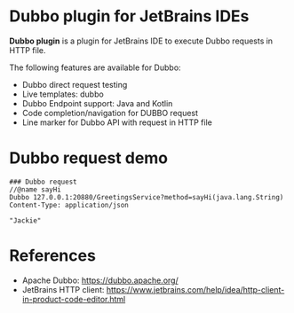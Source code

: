 Dubbo plugin for JetBrains IDEs
==============================

<!-- Plugin description -->
**Dubbo plugin** is a plugin for JetBrains IDE to execute Dubbo requests in HTTP file.

The following features are available for Dubbo:

* Dubbo direct request testing
* Live templates: dubbo
* Dubbo Endpoint support: Java and Kotlin
* Code completion/navigation for DUBBO request
* Line marker for Dubbo API with request in HTTP file

<!-- Plugin description end -->

# Dubbo request demo

```http request
### Dubbo request
//@name sayHi
Dubbo 127.0.0.1:20880/GreetingsService?method=sayHi(java.lang.String)
Content-Type: application/json

"Jackie"
```

# References

* Apache Dubbo: https://dubbo.apache.org/
* JetBrains HTTP client: https://www.jetbrains.com/help/idea/http-client-in-product-code-editor.html


              

